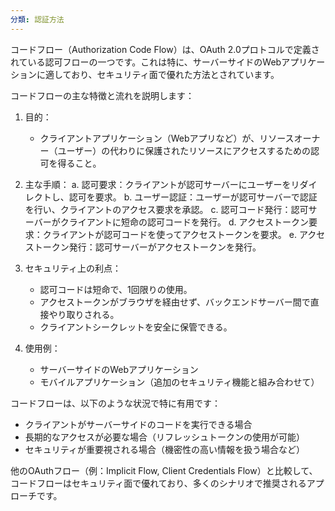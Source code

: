```yaml
---
分類: 認証方法
---
```


コードフロー（Authorization Code Flow）は、OAuth 2.0プロトコルで定義されている認可フローの一つです。これは特に、サーバーサイドのWebアプリケーションに適しており、セキュリティ面で優れた方法とされています。

コードフローの主な特徴と流れを説明します：

1. 目的：
   - クライアントアプリケーション（Webアプリなど）が、リソースオーナー（ユーザー）の代わりに保護されたリソースにアクセスするための認可を得ること。

2. 主な手順：
   a. 認可要求：クライアントが認可サーバーにユーザーをリダイレクトし、認可を要求。
   b. ユーザー認証：ユーザーが認可サーバーで認証を行い、クライアントのアクセス要求を承認。
   c. 認可コード発行：認可サーバーがクライアントに短命の認可コードを発行。
   d. アクセストークン要求：クライアントが認可コードを使ってアクセストークンを要求。
   e. アクセストークン発行：認可サーバーがアクセストークンを発行。

3. セキュリティ上の利点：
   - 認可コードは短命で、1回限りの使用。
   - アクセストークンがブラウザを経由せず、バックエンドサーバー間で直接やり取りされる。
   - クライアントシークレットを安全に保管できる。

4. 使用例：
   - サーバーサイドのWebアプリケーション
   - モバイルアプリケーション（追加のセキュリティ機能と組み合わせて）

コードフローは、以下のような状況で特に有用です：

- クライアントがサーバーサイドのコードを実行できる場合
- 長期的なアクセスが必要な場合（リフレッシュトークンの使用が可能）
- セキュリティが重要視される場合（機密性の高い情報を扱う場合など）

他のOAuthフロー（例：Implicit Flow, Client Credentials Flow）と比較して、コードフローはセキュリティ面で優れており、多くのシナリオで推奨されるアプローチです。
